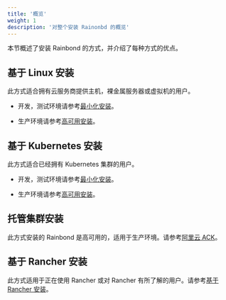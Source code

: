 ```yaml
---
title: '概览'
weight: 1
description: '对整个安装 Rainonbd 的概览'
---
```


本节概述了安装 Rainbond 的方式，并介绍了每种方式的优点。

## 基于 Linux 安装

此方式适合拥有云服务商提供主机，裸金属服务器或虚拟机的用户。

- 开发，测试环境请参考[最小化安装](../install/install-from-linux/minimal-install/)。

- 生产环境请参考[高可用安装](../install/install-from-linux/high-availability/)。

## 基于 Kubernetes 安装

此方式适合已经拥有 Kubernetes 集群的用户。

- 开发，测试环境请参考[最小化安装](../install/install-from-k8s/minimal-install/)。

- 生产环境请参考[高可用安装](../install/install-from-k8s/high-availability/)。

## 托管集群安装

此方式安装的 Rainbond 是高可用的，适用于生产环境。请参考[阿里云 ACK](../install/install-from-hosted-provider/alibaba-ack/)。

## 基于 Rancher 安装

此方式适用于正在使用 Rancher 或对 Rancher 有所了解的用户。请参考[基于 Rancher 安装](../install/other-methods/install-from-rancher/)。